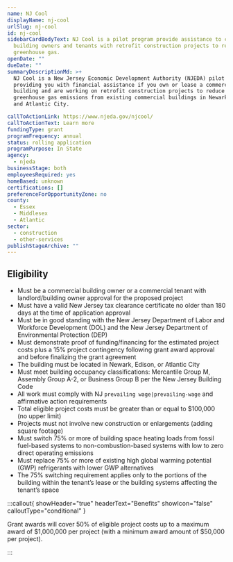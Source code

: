 ```yaml
---
name: NJ Cool
displayName: nj-cool
urlSlug: nj-cool
id: nj-cool
sidebarCardBodyText: NJ Cool is a pilot program provide assistance to commercial
  building owners and tenants with retrofit construction projects to reduce
  greenhouse gas.
openDate: ""
dueDate: ""
summaryDescriptionMd: >+
  NJ Cool is a New Jersey Economic Development Authority (NJEDA) pilot program
  providing you with financial assistance if you own or lease a commercial
  building and are working on retrofit construction projects to reduce operating
  greenhouse gas emissions from existing commercial buildings in Newark, Edison,
  and Atlantic City.

callToActionLink: https://www.njeda.gov/njcool/
callToActionText: Learn more
fundingType: grant
programFrequency: annual
status: rolling application
programPurpose: In State
agency:
  - njeda
businessStage: both
employeesRequired: yes
homeBased: unknown
certifications: []
preferenceForOpportunityZone: no
county:
  - Essex
  - Middlesex
  - Atlantic
sector:
  - construction
  - other-services
publishStageArchive: ""
---
```


## Eligibility

- Must be a commercial building owner or a commercial tenant with landlord/building owner approval for the proposed project
- Must have a valid New Jersey tax clearance certificate no older than 180 days at the time of application approval
- Must be in good standing with the New Jersey Department of Labor and Workforce Development (DOL) and the New Jersey Department of Environmental Protection (DEP)
- Must demonstrate proof of funding/financing for the estimated project costs plus a 15% project contingency following grant award approval and before finalizing the grant agreement
- The building must be located in Newark, Edison, or Atlantic City
- Must meet building occupancy classifications: Mercantile Group M, Assembly Group A-2, or Business Group B per the New Jersey Building Code
- All work must comply with NJ `prevailing wage|prevailing-wage` and affirmative action requirements
- Total eligible project costs must be greater than or equal to $100,000 (no upper limit)
- Projects must not involve new construction or enlargements (adding square footage)
- Must switch 75% or more of building space heating loads from fossil fuel-based systems to non-combustion-based systems with low to zero direct operating emissions
- Must replace 75% or more of existing high global warming potential (GWP) refrigerants with lower GWP alternatives
- The 75% switching requirement applies only to the portions of the building within the tenant’s lease or the building systems affecting the tenant’s space

:::callout{ showHeader="true" headerText="Benefits" showIcon="false" calloutType="conditional" }

Grant awards will cover 50% of eligible project costs up to a maximum award of $1,000,000 per project (with a minimum award amount of $50,000 per project).

:::
